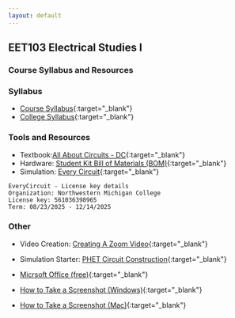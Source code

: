 ```yaml
---
layout: default
---
```


## EET103 Electrical Studies I

### Course Syllabus and Resources

<h3>Syllabus</h3>

- [Course Syllabus](EET103.Syllabus.pdf){:target="_blank"}
- [College Syllabus](https://docs.google.com/document/d/e/2PACX-1vS7hzvIzKjxlwcyqMJzUNIRaEvmMTjOIvP6JxVomgR90yD0dIIVCok1Z_Es9NShDV98xNI6_0ZciBny/pub){:target="_blank"}

<h3>Tools and Resources</h3>
    
- Textbook:[All About Circuits - DC](https://www.allaboutcircuits.com/textbook/direct-current/){:target="_blank"} 
- Hardware: [Student Kit Bill of Materials (BOM)](../hardware_kit/EET103_kit_BOM.pdf){:target="_blank"}
- Simulation: [Every Circuit](https://phet.colorado.edu/sims/html/circuit-construction-kit-dc/latest/circuit-construction-kit-dc_en.html){:target="_blank"}
```
EveryCircuit - License key details
Organization: Northwestern Michigan College
License key: 561036398965
Term: 08/23/2025 - 12/14/2025
```



<h3>Other</h3>
    
- Video Creation: [Creating A Zoom Video](https://k2controls.github.io/eet103/resources/CreatingAZoomVideo.pdf){:target="_blank"}
- Simulation Starter: [PHET Circuit Construction](https://phet.colorado.edu/sims/html/circuit-construction-kit-dc/latest/circuit-construction-kit-dc_en.html){:target="_blank"}

- [Micrsoft Office (free)](tps://products.office.com/en-us/student/office-in-education){:target="_blank"}
- [How to Take a Screenshot (Windows)](https://bit.ly/2Lo423c){:target="_blank"}
- [How to Take a Screenshot (Mac)](https://bit.ly/3cu9PjR){:target="_blank"}